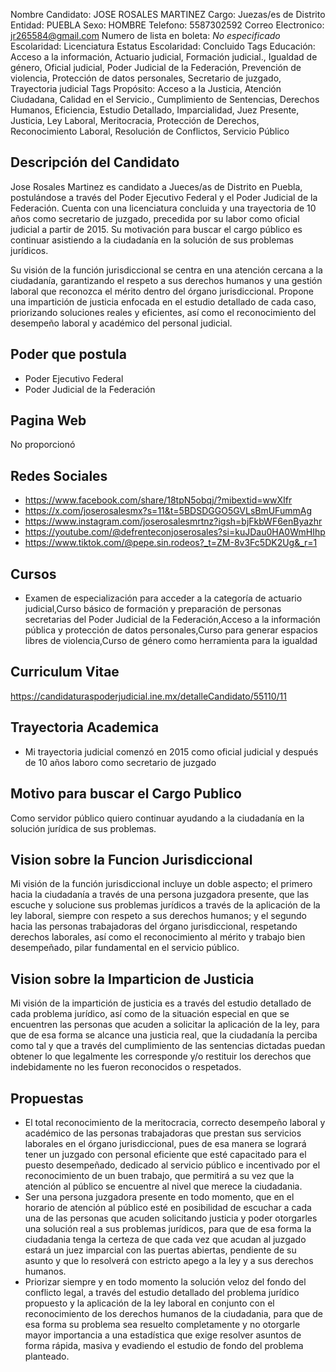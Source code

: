 Nombre Candidato: JOSE ROSALES MARTINEZ
Cargo: Juezas/es de Distrito
Entidad: PUEBLA
Sexo: HOMBRE
Telefono: 5587302592
Correo Electronico: jr265584@gmail.com
Numero de lista en boleta: *No especificado*
Escolaridad: Licenciatura
Estatus Escolaridad: Concluido
Tags Educación: Acceso a la información, Actuario judicial, Formación judicial., Igualdad de género, Oficial judicial, Poder Judicial de la Federación, Prevención de violencia, Protección de datos personales, Secretario de juzgado, Trayectoria judicial
Tags Propósito: Acceso a la Justicia, Atención Ciudadana, Calidad en el Servicio., Cumplimiento de Sentencias, Derechos Humanos, Eficiencia, Estudio Detallado, Imparcialidad, Juez Presente, Justicia, Ley Laboral, Meritocracia, Protección de Derechos, Reconocimiento Laboral, Resolución de Conflictos, Servicio Público


## Descripción del Candidato 

Jose Rosales Martinez es candidato a Jueces/as de Distrito en Puebla, postulándose a través del Poder Ejecutivo Federal y el Poder Judicial de la Federación. Cuenta con una licenciatura concluida y una trayectoria de 10 años como secretario de juzgado, precedida por su labor como oficial judicial a partir de 2015. Su motivación para buscar el cargo público es continuar asistiendo a la ciudadanía en la solución de sus problemas jurídicos.

Su visión de la función jurisdiccional se centra en una atención cercana a la ciudadanía, garantizando el respeto a sus derechos humanos y una gestión laboral que reconozca el mérito dentro del órgano jurisdiccional. Propone una impartición de justicia enfocada en el estudio detallado de cada caso, priorizando soluciones reales y eficientes, así como el reconocimiento del desempeño laboral y académico del personal judicial.


## Poder que postula

- Poder Ejecutivo Federal
- Poder Judicial de la Federación


## Pagina Web

No proporcionó


## Redes Sociales

- https://www.facebook.com/share/18tpN5obqj/?mibextid=wwXIfr
- https://x.com/joserosalesmx?s=11&t=5BDSDGGO5GVLsBmUFummAg
- https://www.instagram.com/joserosalesmrtnz?igsh=bjFkbWF6enByazhr
- https://youtube.com/@defrenteconjoserosales?si=kuJDau0HA0WmHIhp
- https://www.tiktok.com/@pepe.sin.rodeos?_t=ZM-8v3Fc5DK2Ug&_r=1


## Cursos

- Examen de especialización para acceder a la categoría de actuario judicial,Curso básico de formación y preparación de personas secretarias del Poder Judicial de la Federación,Acceso a la información pública y protección de datos personales,Curso para generar espacios libres de violencia,Curso de género como herramienta para la igualdad


## Curriculum Vitae

https://candidaturaspoderjudicial.ine.mx/detalleCandidato/55110/11


## Trayectoria Academica

- Mi trayectoria judicial comenzó en 2015 como oficial judicial y después de 10 años laboro como secretario de juzgado


## Motivo para buscar el Cargo Publico

Como servidor público quiero continuar ayudando a la ciudadanía en la solución jurídica de sus problemas.


## Vision sobre la Funcion Jurisdiccional

Mi visión de la función jurisdiccional incluye un doble aspecto; el primero hacia la ciudadanía a través de una persona juzgadora presente, que las escuche y solucione sus problemas jurídicos a través de la aplicación de la ley laboral, siempre con respeto a sus derechos humanos; y el segundo hacia las personas trabajadoras del órgano jurisdiccional, respetando derechos laborales, así como el reconocimiento al mérito y trabajo bien desempeñado, pilar fundamental en el servicio público.


## Vision sobre la Imparticion de Justicia

Mi visión de la impartición de justicia es a través del estudio detallado de cada problema jurídico, así como de la situación especial en que se encuentren las personas que acuden a solicitar la aplicación de la ley, para que de esa forma se alcance una justicia real, que la ciudadanía la perciba como tal y que a través del cumplimiento de las sentencias dictadas puedan obtener lo que legalmente les corresponde y/o restituir los derechos que indebidamente no les fueron reconocidos o respetados.


## Propuestas

- El total reconocimiento de la meritocracia, correcto desempeño laboral y académico de las personas trabajadoras que prestan sus servicios laborales en el órgano jurisdiccional, pues de esa manera se logrará tener un juzgado con personal eficiente que esté capacitado para el puesto desempeñado, dedicado al servicio público e incentivado por el reconocimiento de un buen trabajo, que permitirá a su vez que la atención al público se encuentre al nivel que merece la ciudadania.
- Ser una persona juzgadora presente en todo momento, que en el horario de atención al público esté en posibilidad de escuchar a cada una de las personas que acuden solicitando justicia y poder otorgarles una solución real a sus problemas jurídicos, para que de esa forma la ciudadania tenga la certeza de que cada vez que acudan al juzgado estará un juez imparcial con las puertas abiertas, pendiente de su asunto y que lo resolverá con estricto apego a la ley y a sus derechos humanos.
- Priorizar siempre y en todo momento la solución veloz del fondo del conflicto legal, a través del estudio detallado del problema jurídico propuesto y la aplicación de la ley laboral en conjunto con el reconocimiento de los derechos humanos de la ciudadania, para que de esa forma su problema sea resuelto completamente y no otorgarle mayor importancia a una estadística que exige resolver asuntos de forma rápida, masiva y evadiendo el estudio de fondo del problema planteado.


